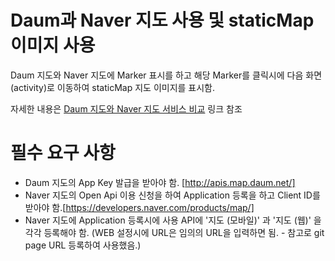 # **Daum과 Naver 지도 사용 및 staticMap 이미지 사용**

Daum 지도와 Naver 지도에 Marker 표시를 하고 해당 Marker를 클릭시에 다음 화면(activity)로 이동하여 staticMap 지도 이미지를 표시함.

자세한 내용은 [Daum 지도와 Naver 지도 서비스 비교](https://todaycoupon7.github.io/2018/01/26/map_compare.html) 링크 참조

필수 요구 사항
==
- Daum 지도의 App Key 발급을 받아야 함. [http://apis.map.daum.net/]
- Naver 지도의 Open Api 이용 신청을 하여 Application 등록을 하고 Client ID를 받아야 함.[https://developers.naver.com/products/map/]
- Naver 지도에 Application 등록시에 사용 API에 '지도 (모바일)' 과 '지도 (웹)' 을 각각 등록해야 함. (WEB 설정시에 URL은 임의의 URL을 입력하면 됨. - 참고로 git page URL 등록하여 사용했음.)

